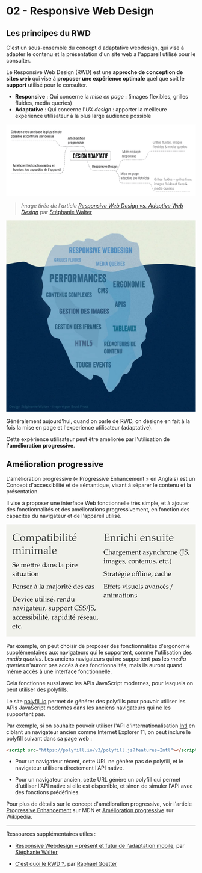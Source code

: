# 02 - Responsive Web Design

## Les principes du RWD

C'est un sous-ensemble du concept d'adaptative webdesign, qui vise à adapter le contenu et la présentation d'un site web à l'appareil utilisé pour le consulter.

Le Responsive Web Design (RWD) est une **approche de conception de sites web** qui vise à **proposer une expérience optimale** quel que soit le **support** utilisé pour le consulter.

- **Responsive** : Qui concerne la _mise en page_ : (images flexibles, grilles fluides, media queries)
- **Adaptative** : Qui concerne l'_UX design_ : apporter la meilleure expérience utilisateur à la plus large audience possible

<p align="center">
  <img src="./images/rwd-adaptative.png" width="800">
</p>

> _Image tirée de l'article [Responsive Web Design vs. Adaptive Web Design](https://www.uxpin.com/studio/blog/responsive-web-design-vs-adaptive-web-design/)_ par [Stéphanie Walter](https://stephaniewalter.design/)

<p align="center">
  <a href="https://stephaniewalter.design/fr/blog/responsive-iceberg-illustration/" target="_blank"><img src="./images/rwd-iceberg.jpg" width="600"></a>
</p>

Généralement aujourd'hui, quand on parle de RWD, on désigne en fait à la fois la mise en page et l'experience utilisateur (adaptative).

Cette expérience utilisateur peut être améliorée par l'utilisation de **l'amélioration progressive**.

## Amélioration progressive

L'amélioration progressive (« Progressive Enhancement » en Anglais) est un Concept d'accessibilité et de sémantique, visant à séparer le contenu et la présentation.

Il vise à proposer une interface Web fonctionnelle très simple, et à ajouter des fonctionnalités et des améliorations progressivement, en fonction des capacités du navigateur et de l'appareil utilisé.

<p align="center">
  <img src="./images/rwd-progressive-enhancement.png" width="600">
</p>

Par exemple, on peut choisir de proposer des fonctionnalités d'ergonomie supplémentaires aux navigateurs qui le supportent, comme l'utilisation des _media queries_.
Les anciens navigateurs qui ne supportent pas les _media queries_ n'auront pas accès à ces fonctionnalités, mais ils auront quand même accès à une interface fonctionnelle.

Cela fonctionne aussi avec les APIs JavaScript modernes, pour lesquels on peut utiliser des polyfills.

Le site [polyfill.io](https://polyfill.io/) permet de générer des polyfills pour pouvoir utiliser les APIs JavaScript modernes dans les anciens navigateurs qui ne les supportent pas.

Par exemple, si on souhaite pouvoir utiliser l'API d'internationalisation [Intl](https://developer.mozilla.org/fr/docs/Web/JavaScript/Reference/Global_Objects/Intl) en ciblant un navigateur ancien comme Internet Explorer 11, on peut inclure le polyfill suivant dans sa page web :

```html
<script src="https://polyfill.io/v3/polyfill.js?features=Intl"></script>
```

- Pour un navigateur récent, cette URL ne génère pas de polyfill, et le navigateur utilisera directement l'API native.

- Pour un navigateur ancien, cette URL génère un polyfill qui permet d'utiliser l'API native si elle est disponible, et sinon de simuler l'API avec des fonctions prédéfinies.

Pour plus de détails sur le concept d'amélioration progressive, voir l'article [Progressive Enhancement](https://developer.mozilla.org/fr/docs/Apprendre/Progressive_Enhancement) sur MDN et [Amélioration progressive](https://fr.wikipedia.org/wiki/Am%C3%A9lioration_progressive) sur Wikipédia.

---

Ressources supplémentaires utiles :

- [Responsive Webdesign – présent et futur de l’adaptation mobile](https://www.alsacreations.com/article/lire/1559-responsive-web-design-present-futur-adaptation-mobile.html), par [Stéphanie Walter](https://stephaniewalter.design/)

- [C'est quoi le RWD ?](https://www.alsacreations.com/article/lire/1615-cest-quoi-le-responsive-web-design.html), par [Raphael Goetter](https://goetter.fr/)
